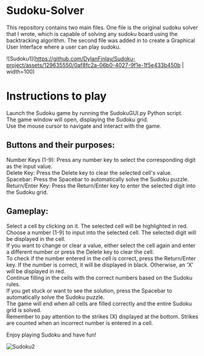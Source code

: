 # Sudoku-Solver
This repository contains two main files. One file is the original sudoku solver that I wrote, which is capable of solving any sudoku board using the backtracking algorithm. The second file was added in to create a Graphical User Interface where a user can play sudoku.  

![Sudoku1](https://github.com/DylanFinlay/Sudoku-project/assets/129635550/0af8fc2a-06b0-4027-9f1e-1f5e433b450b | width=100)


# Instructions to play
Launch the Sudoku game by running the SudokuGUI.py Python script.  
The game window will open, displaying the Sudoku grid.  
Use the mouse cursor to navigate and interact with the game.

## Buttons and their purposes:

Number Keys (1-9): Press any number key to select the corresponding digit as the input value.  
Delete Key: Press the Delete key to clear the selected cell's value.  
Spacebar: Press the Spacebar to automatically solve the Sudoku puzzle.  
Return/Enter Key: Press the Return/Enter key to enter the selected digit into the Sudoku grid.

## Gameplay:

Select a cell by clicking on it. The selected cell will be highlighted in red.  
Choose a number (1-9) to input into the selected cell. The selected digit will be displayed in the cell.  
If you want to change or clear a value, either select the cell again and enter a different number or press the Delete key to clear the cell.  
To check if the number entered in the cell is correct, press the Return/Enter key. If the number is correct, it will be displayed in black. Otherwise, an 'X' will be displayed in red.  
Continue filling in the cells with the correct numbers based on the Sudoku rules.  
If you get stuck or want to see the solution, press the Spacebar to automatically solve the Sudoku puzzle.  
The game will end when all cells are filled correctly and the entire Sudoku grid is solved.  
Remember to pay attention to the strikes (X) displayed at the bottom. Strikes are counted when an incorrect number is entered in a cell.  

Enjoy playing Sudoku and have fun!

![Sudoku2](https://github.com/DylanFinlay/Sudoku-project/assets/129635550/efdb4e8c-e450-466f-b0e9-2664a192e90d)





